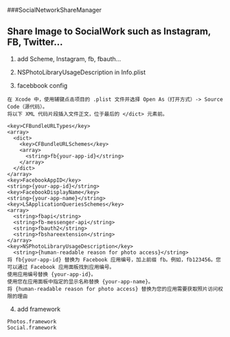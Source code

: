 ###SocialNetworkShareManager
## Share Image to SocialWork such as Instagram, FB, Twitter...


1. add Scheme, Instagram, fb, fbauth...
2. NSPhotoLibraryUsageDescription in Info.plist

3. facebbook config
  ```
  在 Xcode 中，使用辅键点击项目的 .plist 文件并选择 Open As（打开方式）-> Source Code（源代码）。
  将以下 XML 代码片段插入文件正文，位于最后的 </dict> 元素前。

  <key>CFBundleURLTypes</key>
  <array>
    <dict>
      <key>CFBundleURLSchemes</key>
      <array>
        <string>fb{your-app-id}</string>
      </array>
    </dict>
  </array>
  <key>FacebookAppID</key>
  <string>{your-app-id}</string>
  <key>FacebookDisplayName</key>
  <string>{your-app-name}</string>
  <key>LSApplicationQueriesSchemes</key>
  <array>
    <string>fbapi</string>
    <string>fb-messenger-api</string>
    <string>fbauth2</string>
    <string>fbshareextension</string>
  </array>
  <key>NSPhotoLibraryUsageDescription</key>
    <string>{human-readable reason for photo access}</string>
  将 fb{your-app-id} 替换为 Facebook 应用编号，加上前缀 fb。例如，fb123456。您可以通过 Facebook 应用面板找到应用编号。
  使用应用编号替换 {your-app-id}。
  使用您在应用面板中指定的显示名称替换 {your-app-name}。
  将 {human-readable reason for photo access} 替换为您的应用需要获取照片访问权限的理由
  ```

4. add framework
  ```
  Photos.framework
  Social.framework
  ```
